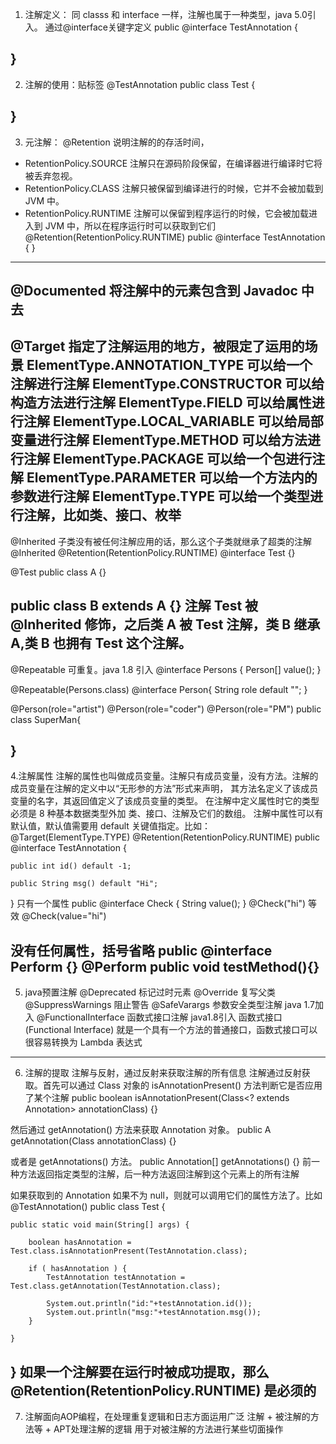 1. 注解定义：
同 classs 和 interface 一样，注解也属于一种类型，java 5.0引入。
通过@interface关键字定义
public @interface TestAnnotation {

}
---
2. 注解的使用：贴标签
@TestAnnotation
public class Test {

}
---
3. 元注解：
@Retention 
说明注解的的存活时间，
- RetentionPolicy.SOURCE 注解只在源码阶段保留，在编译器进行编译时它将被丢弃忽视。 
- RetentionPolicy.CLASS 注解只被保留到编译进行的时候，它并不会被加载到 JVM 中。 
- RetentionPolicy.RUNTIME 注解可以保留到程序运行的时候，它会被加载进入到 JVM 中，所以在程序运行时可以获取到它们
@Retention(RetentionPolicy.RUNTIME)
public @interface TestAnnotation {
}
---
@Documented
将注解中的元素包含到 Javadoc 中去
---
@Target
指定了注解运用的地方，被限定了运用的场景
ElementType.ANNOTATION_TYPE 可以给一个注解进行注解
ElementType.CONSTRUCTOR 可以给构造方法进行注解
ElementType.FIELD 可以给属性进行注解
ElementType.LOCAL_VARIABLE 可以给局部变量进行注解
ElementType.METHOD 可以给方法进行注解
ElementType.PACKAGE 可以给一个包进行注解
ElementType.PARAMETER 可以给一个方法内的参数进行注解
ElementType.TYPE 可以给一个类型进行注解，比如类、接口、枚举
---
@Inherited
子类没有被任何注解应用的话，那么这个子类就继承了超类的注解
@Inherited
@Retention(RetentionPolicy.RUNTIME)
@interface Test {}

@Test
public class A {}


public class B extends A {}
注解 Test 被 @Inherited 修饰，之后类 A 被 Test 注解，类 B 继承 A,类 B 也拥有 Test 这个注解。
---
@Repeatable
可重复。java 1.8 引入
@interface Persons {
    Person[]  value();
}


@Repeatable(Persons.class)
@interface Person{
    String role default "";
}


@Person(role="artist")
@Person(role="coder")
@Person(role="PM")
public class SuperMan{

}
---
4.注解属性
注解的属性也叫做成员变量。注解只有成员变量，没有方法。注解的成员变量在注解的定义中以“无形参的方法”形式来声明，
其方法名定义了该成员变量的名字，其返回值定义了该成员变量的类型。
在注解中定义属性时它的类型必须是 8 种基本数据类型外加 类、接口、注解及它们的数组。
注解中属性可以有默认值，默认值需要用 default 关键值指定。比如：
@Target(ElementType.TYPE)
@Retention(RetentionPolicy.RUNTIME)
public @interface TestAnnotation {

    public int id() default -1;

    public String msg() default "Hi";

}
只有一个属性
public @interface Check {
    String value();
}
@Check("hi") 等效 @Check(value="hi")

没有任何属性，括号省略
public @interface Perform {}
@Perform
public void testMethod(){}
---
5. java预置注解
@Deprecated 标记过时元素
@Override 复写父类
@SuppressWarnings 阻止警告
@SafeVarargs 参数安全类型注解 java 1.7加入
@FunctionalInterface 函数式接口注解 java1.8引入
函数式接口 (Functional Interface) 就是一个具有一个方法的普通接口，函数式接口可以很容易转换为 Lambda 表达式
---
6. 注解的提取
注解与反射，通过反射来获取注解的所有信息
注解通过反射获取。首先可以通过 Class 对象的 isAnnotationPresent() 方法判断它是否应用了某个注解
public boolean isAnnotationPresent(Class<? extends Annotation> annotationClass) {}

然后通过 getAnnotation() 方法来获取 Annotation 对象。
public <A extends Annotation> A getAnnotation(Class<A> annotationClass) {}

或者是 getAnnotations() 方法。
public Annotation[] getAnnotations() {}
前一种方法返回指定类型的注解，后一种方法返回注解到这个元素上的所有注解

如果获取到的 Annotation 如果不为 null，则就可以调用它们的属性方法了。比如
@TestAnnotation()
public class Test {

    public static void main(String[] args) {

        boolean hasAnnotation = Test.class.isAnnotationPresent(TestAnnotation.class);

        if ( hasAnnotation ) {
            TestAnnotation testAnnotation = Test.class.getAnnotation(TestAnnotation.class);

            System.out.println("id:"+testAnnotation.id());
            System.out.println("msg:"+testAnnotation.msg());
        }

    }

}
如果一个注解要在运行时被成功提取，那么 @Retention(RetentionPolicy.RUNTIME) 是必须的
---
7. 注解面向AOP编程，在处理重复逻辑和日志方面运用广泛
注解 + 被注解的方法等 + APT处理注解的逻辑
用于对被注解的方法进行某些切面操作

